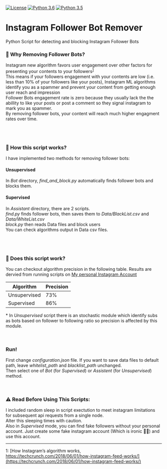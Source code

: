 [![License](https://img.shields.io/badge/License-BSD%203--Clause-orange.svg)](https://opensource.org/licenses/BSD-3-Clause)
[![Python 3.6](https://img.shields.io/badge/python-3.6-blue.svg)](https://www.python.org/downloads/release/python-360/)
[![Python 3.5](https://img.shields.io/badge/python-3.5-red.svg)](https://www.python.org/downloads/release/python-360/)


# Instagram Follower Bot Remover
Python Script for detecting and blocking Instagram Follower Bots


### :red_circle: Why Removing Follower Bots?

Instagram new algorithm favors user engagement over other factors for presenting your contents to your followers<sup>[1](#insta-new-alg)</sup><br/>This means if your followers engagement with your contents are low (i.e. less than 10% of your followers like your posts), Instagram ML algorithms identify you as a spammer and prevent your content from getting enough user reach and impression<br/>
Follower Bots engagement rate is zero because they usually lack the the abillity to like your posts or post a comment so they signal instagram to mark you as spammer.<br/>
By removing follower bots, your content will reach much higher engagment rates over time.<br/>
<br/>
<br/>
<br/>
### :red_circle: How this script works?

I have implemented two methods for removing follower bots:
#### Unsupervised
In *Bot* directory, *find_and_block.py* automatically finds follower bots and blocks them.

#### Supervised
In *Assistant* directory, there are 2 scripts.<br/>
*find.py* finds follower bots, then saves them to *Data/BlackList.csv* and *Data/WhiteList.csv*
<br/>*block.py* then reads Data files and block users<br/>You can check algorithms output in Data csv files.<br/>
<br/>
<br/>
<br/>
### :red_circle: Does this script work?

You can checkout algorithm precision in the following table. Results are dervied from running scripts on [My personal Instagram Account](https://instagram.com/soheyl_daliraan)

Algorithm | Precision
------------ | -------------
Unsupervised | 73%
Supervised | 86%

\* In *Unsupervised* script there is an stochastic module which identify subs as bots based on follower to following ratio so precision is affected by this module.
<br/>
<br/>
<br/>
### Run!

First change *configuration.json* file. If you want to save data files to default path, leave *whitelist_path* and *blacklist_path* unchanged.<br/>
Then select one of *Bot* (for *Supervised*) or *Assistent* (for *Unsupervised*) method.
<br/>
<br/>
<br/>
### :warning: Read Before Using This Scripts:

I included random sleep in script exectution to meet instagram limitations for subsequent api requests from a single node.<br/>
Alter this sleeping times with caution.<br/>
Also in *Supervised* mode, you can find fake followers without your personal account. Just create some fake instagram account (Which is ironic :man_facepalming:) and use this account.
***

<a name="insta-new-alg">1</a>: [How Instagram’s algorithm works, https://techcrunch.com/2018/06/01/how-instagram-feed-works/](https://techcrunch.com/2018/06/01/how-instagram-feed-works/)
